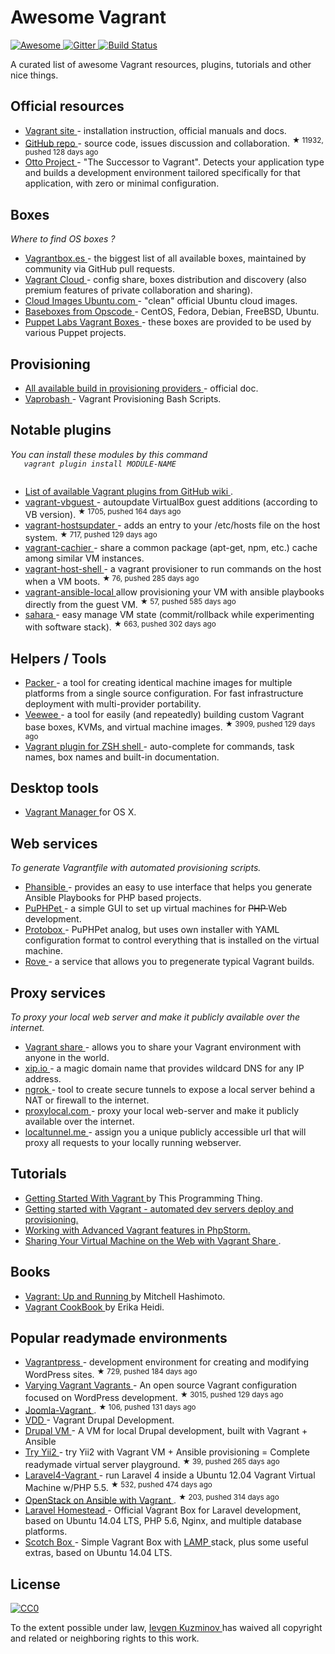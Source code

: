 <h1>
 Awesome Vagrant
</h1>
<p>
 <a href="https://github.com/sindresorhus/awesome">
  <img alt="Awesome" src="https://cdn.rawgit.com/sindresorhus/awesome/d7305f38d29fed78fa85652e3a63e154dd8e8829/media/badge.svg"/>
 </a>
 <a href="https://gitter.im/iJackUA/awesome-vagrant?utm_source=badge&utm_medium=badge&utm_campaign=pr-badge">
  <img alt="Gitter" src="https://badges.gitter.im/Join%20Chat.svg"/>
 </a>
 <a href="https://travis-ci.org/iJackUA/awesome-vagrant">
  <img alt="Build Status" src="https://api.travis-ci.org/iJackUA/awesome-vagrant.svg?branch=master"/>
 </a>
</p>
<p>
 A curated list of awesome Vagrant resources, plugins, tutorials and other nice things.
</p>
<h2>
 Official resources
</h2>
<ul>
 <li>
  <a href="https://www.vagrantup.com/">
   Vagrant site
  </a>
  - installation instruction, official manuals and docs.
 </li>
 <li>
  <a href="https://github.com/mitchellh/vagrant">
   GitHub repo
  </a>
  - source code, issues discussion and collaboration.
  <sup>
   &#9733 11932, pushed 128 days ago
  </sup>
 </li>
 <li>
  <a href="https://www.ottoproject.io/">
   Otto Project
  </a>
  - "The Successor to Vagrant". Detects your application type and builds a development environment tailored specifically for that application, with zero or minimal configuration.
 </li>
</ul>
<h2>
 Boxes
</h2>
<p>
 <em>
  Where to find OS boxes ?
 </em>
</p>
<ul>
 <li>
  <a href="http://www.vagrantbox.es/">
   Vagrantbox.es
  </a>
  - the biggest list of all available boxes, maintained by community via GitHub pull requests.
 </li>
 <li>
  <a href="https://atlas.hashicorp.com/boxes/search">
   Vagrant Cloud
  </a>
  - config share, boxes distribution and discovery (also premium features of private collaboration and sharing).
 </li>
 <li>
  <a href="https://cloud-images.ubuntu.com/vagrant/">
   Cloud Images Ubuntu.com
  </a>
  - "clean" official Ubuntu cloud images.
 </li>
 <li>
  <a href="https://github.com/chef/bento#current-baseboxes">
   Baseboxes from Opscode
  </a>
  - CentOS, Fedora, Debian, FreeBSD, Ubuntu.
 </li>
 <li>
  <a href="http://puppet-vagrant-boxes.puppetlabs.com/">
   Puppet Labs Vagrant Boxes
  </a>
  - these boxes are provided to be used by various Puppet projects.
 </li>
</ul>
<h2>
 Provisioning
</h2>
<ul>
 <li>
  <a href="https://www.vagrantup.com/docs/provisioning/index.html">
   All available build in provisioning providers
  </a>
  - official doc.
 </li>
 <li>
  <a href="http://fideloper.github.io/Vaprobash/index.html">
   Vaprobash
  </a>
  - Vagrant Provisioning Bash Scripts.
 </li>
</ul>
<h2>
 Notable plugins
</h2>
<p>
 <em>
  You can install these modules by this command
  <code>
   vagrant plugin install MODULE-NAME
  </code>
 </em>
</p>
<ul>
 <li>
  <a href="https://github.com/mitchellh/vagrant/wiki/Available-Vagrant-Plugins">
   List of available Vagrant plugins from GitHub wiki
  </a>
  .
 </li>
 <li>
  <a href="https://github.com/dotless-de/vagrant-vbguest">
   vagrant-vbguest
  </a>
  - autoupdate VirtualBox guest additions (according to VB version).
  <sup>
   &#9733 1705, pushed 164 days ago
  </sup>
 </li>
 <li>
  <a href="https://github.com/cogitatio/vagrant-hostsupdater">
   vagrant-hostsupdater
  </a>
  - adds an entry to your /etc/hosts file on the host system.
  <sup>
   &#9733 717, pushed 129 days ago
  </sup>
 </li>
 <li>
  <a href="http://fgrehm.viewdocs.io/vagrant-cachier/">
   vagrant-cachier
  </a>
  - share a common package (apt-get, npm, etc.) cache among similar VM instances.
 </li>
 <li>
  <a href="https://github.com/phinze/vagrant-host-shell">
   vagrant-host-shell
  </a>
  - a vagrant provisioner to run commands on the host when a VM boots.
  <sup>
   &#9733 76, pushed 285 days ago
  </sup>
 </li>
 <li>
  <a href="https://github.com/jaugustin/vagrant-ansible-local">
   vagrant-ansible-local
  </a>
  allow provisioning your VM with ansible playbooks directly from the guest VM.
  <sup>
   &#9733 57, pushed 585 days ago
  </sup>
 </li>
 <li>
  <a href="https://github.com/jedi4ever/sahara">
   sahara
  </a>
  - easy manage VM state (commit/rollback while experimenting with software stack).
  <sup>
   &#9733 663, pushed 302 days ago
  </sup>
 </li>
</ul>
<h2>
 Helpers / Tools
</h2>
<ul>
 <li>
  <a href="https://www.packer.io/">
   Packer
  </a>
  - a tool for creating identical machine images for multiple platforms from a single source configuration. For fast infrastructure deployment with multi-provider portability.
 </li>
 <li>
  <a href="https://github.com/jedi4ever/veewee">
   Veewee
  </a>
  - a tool for easily (and repeatedly) building custom Vagrant base boxes, KVMs, and virtual machine images.
  <sup>
   &#9733 3909, pushed 129 days ago
  </sup>
 </li>
 <li>
  <a href="https://github.com/robbyrussell/oh-my-zsh/wiki/Plugins#vagrant">
   Vagrant plugin for ZSH shell
  </a>
  - auto-complete for commands, task names, box names and built-in documentation.
 </li>
</ul>
<h2>
 Desktop tools
</h2>
<ul>
 <li>
  <a href="http://vagrantmanager.com/">
   Vagrant Manager
  </a>
  for OS X.
 </li>
</ul>
<h2>
 Web services
</h2>
<p>
 <em>
  To generate Vagrantfile with automated provisioning scripts.
 </em>
</p>
<ul>
 <li>
  <a href="http://phansible.com/">
   Phansible
  </a>
  - provides an easy to use interface that helps you generate Ansible Playbooks for PHP based projects.
 </li>
 <li>
  <a href="https://puphpet.com/">
   PuPHPet
  </a>
  - a simple GUI to set up virtual machines for
  <s>
   PHP
  </s>
  Web development.
 </li>
 <li>
  <a href="http://getprotobox.com/">
   Protobox
  </a>
  - PuPHPet analog, but uses own installer with YAML configuration format to control everything that is installed on the virtual machine.
 </li>
 <li>
  <a href="http://rove.io/">
   Rove
  </a>
  - a service that allows you to pregenerate typical Vagrant builds.
 </li>
</ul>
<h2>
 Proxy services
</h2>
<p>
 <em>
  To proxy your local web server and make it publicly available over the internet.
 </em>
</p>
<ul>
 <li>
  <a href="https://www.vagrantup.com/docs/share/">
   Vagrant share
  </a>
  - allows you to share your Vagrant environment with anyone in the world.
 </li>
 <li>
  <a href="http://xip.io">
   xip.io
  </a>
  - a magic domain name that provides wildcard DNS
for any IP address.
 </li>
 <li>
  <a href="https://ngrok.com/">
   ngrok
  </a>
  - tool to create secure tunnels to expose a local server behind a NAT or firewall to the internet.
 </li>
 <li>
  <a href="http://proxylocal.com">
   proxylocal.com
  </a>
  - proxy your local web-server and make it publicly available over the internet.
 </li>
 <li>
  <a href="http://localtunnel.me">
   localtunnel.me
  </a>
  - assign you a unique publicly accessible url that will proxy all requests to your locally running webserver.
 </li>
</ul>
<h2>
 Tutorials
</h2>
<ul>
 <li>
  <a href="http://www.thisprogrammingthing.com/2013/getting-started-with-vagrant/">
   Getting Started With Vagrant
  </a>
  by This Programming Thing.
 </li>
 <li>
  <a href="http://stdout.in/en/post/getting_started_with_vagrant_automated_dev_servers_deploy_and_provisioning">
   Getting started with Vagrant - automated dev servers deploy and provisioning.
  </a>
 </li>
 <li>
  <a href="http://confluence.jetbrains.com/display/PhpStorm/Working+with+Advanced+Vagrant+features+in+PhpStorm">
   Working with Advanced Vagrant features in PhpStorm.
  </a>
 </li>
 <li>
  <a href="https://scotch.io/tutorials/sharing-your-virtual-machine-on-the-web-with-vagrant-share">
   Sharing Your Virtual Machine on the Web with Vagrant Share
  </a>
  .
 </li>
</ul>
<h2>
 Books
</h2>
<ul>
 <li>
  <a href="http://www.amazon.com/gp/product/1449335837">
   Vagrant: Up and Running
  </a>
  by Mitchell Hashimoto.
 </li>
 <li>
  <a href="https://leanpub.com/vagrantcookbook">
   Vagrant CookBook
  </a>
  by Erika Heidi.
 </li>
</ul>
<h2>
 Popular readymade environments
</h2>
<ul>
 <li>
  <a href="https://github.com/vagrantpress/vagrantpress">
   Vagrantpress
  </a>
  - development environment for creating and modifying WordPress sites.
  <sup>
   &#9733 729, pushed 184 days ago
  </sup>
 </li>
 <li>
  <a href="https://github.com/Varying-Vagrant-Vagrants/VVV">
   Varying Vagrant Vagrants
  </a>
  - An open source Vagrant configuration focused on WordPress development.
  <sup>
   &#9733 3015, pushed 129 days ago
  </sup>
 </li>
 <li>
  <a href="https://github.com/joomlatools/joomlatools-vagrant">
   Joomla-Vagrant
  </a>
  .
  <sup>
   &#9733 106, pushed 131 days ago
  </sup>
 </li>
 <li>
  <a href="https://www.drupal.org/project/vdd">
   VDD
  </a>
  - Vagrant Drupal Development.
 </li>
 <li>
  <a href="http://www.drupalvm.com/">
   Drupal VM
  </a>
  - A VM for local Drupal development, built with Vagrant + Ansible
 </li>
 <li>
  <a href="https://github.com/iJackUA/try-yii2">
   Try Yii2
  </a>
  - try Yii2 with Vagrant VM + Ansible provisioning = Complete readymade virtual server playground.
  <sup>
   &#9733 39, pushed 265 days ago
  </sup>
 </li>
 <li>
  <a href="https://github.com/bryannielsen/Laravel4-Vagrant">
   Laravel4-Vagrant
  </a>
  - run Laravel 4 inside a Ubuntu 12.04 Vagrant Virtual Machine w/PHP 5.5.
  <sup>
   &#9733 532, pushed 474 days ago
  </sup>
 </li>
 <li>
  <a href="https://github.com/openstack-ansible/openstack-ansible">
   OpenStack on Ansible with Vagrant
  </a>
  .
  <sup>
   &#9733 203, pushed 314 days ago
  </sup>
 </li>
 <li>
  <a href="https://laravel.com/docs/master/homestead">
   Laravel Homestead
  </a>
  - Official Vagrant Box for Laravel development, based on Ubuntu 14.04 LTS, PHP 5.6, Nginx, and multiple database platforms.
 </li>
 <li>
  <a href="https://scotch.io/bar-talk/announcing-scotch-box-2-0-our-dead-simple-vagrant-lamp-stack-improved">
   Scotch Box
  </a>
  - Simple Vagrant Box with
  <a href="https://en.m.wikipedia.org/wiki/LAMP_%28software_bundle%29">
   LAMP
  </a>
  stack, plus some useful extras, based on Ubuntu 14.04 LTS.
 </li>
</ul>
<h2>
 License
</h2>
<p>
 <a href="http://creativecommons.org/publicdomain/zero/1.0/">
  <img alt="CC0" src="https://licensebuttons.net/p/zero/1.0/88x31.png"/>
 </a>
</p>
<p>
 To the extent possible under law,
 <a href="http://stdout.in/">
  Ievgen Kuzminov
 </a>
 has waived all copyright and related or neighboring rights to this work.
</p>
